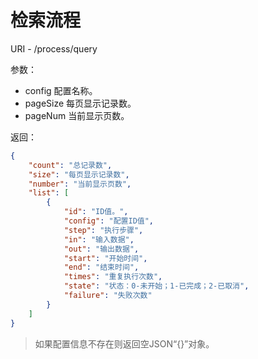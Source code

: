 # 检索流程

URI - /process/query

参数：
- config 配置名称。
- pageSize 每页显示记录数。
- pageNum 当前显示页数。

返回：
```json
{
    "count": "总记录数",
    "size": "每页显示记录数",
    "number": "当前显示页数",
    "list": [
        {
            "id": "ID值。",
            "config": "配置ID值",
            "step": "执行步骤",
            "in": "输入数据",
            "out": "输出数据",
            "start": "开始时间",
            "end": "结束时间",
            "times": "重复执行次数",
            "state": "状态：0-未开始；1-已完成；2-已取消",
            "failure": "失败次数"
        }
    ]
}
```

> 如果配置信息不存在则返回空JSON“{}”对象。
